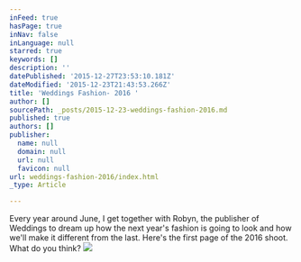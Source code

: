 ```yaml
---
inFeed: true
hasPage: true
inNav: false
inLanguage: null
starred: true
keywords: []
description: ''
datePublished: '2015-12-27T23:53:10.181Z'
dateModified: '2015-12-23T21:43:53.266Z'
title: 'Weddings Fashion- 2016 '
author: []
sourcePath: _posts/2015-12-23-weddings-fashion-2016.md
published: true
authors: []
publisher:
  name: null
  domain: null
  url: null
  favicon: null
url: weddings-fashion-2016/index.html
_type: Article

---
```

Every year around June, I get together with Robyn, the publisher of Weddings to dream up how the next year's fashion is going to look and how we'll make it different from the last.  Here's the first page of the 2016 shoot.  What do you think?
![](https://the-grid-user-content.s3-us-west-2.amazonaws.com/66c03ff8-6790-4f3c-b52a-971084f80865.jpg)
